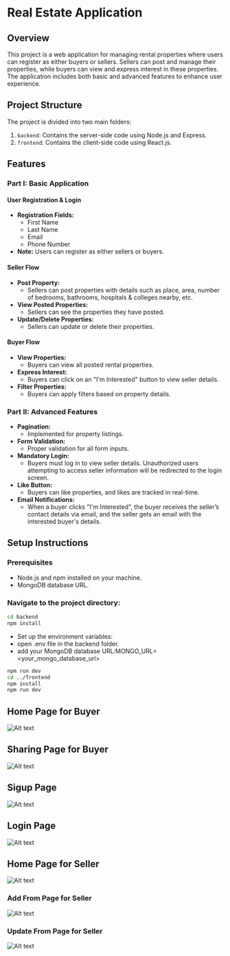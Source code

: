 # Real Estate Application

## Overview

This project is a web application for managing rental properties where users can register as either buyers or sellers. Sellers can post and manage their properties, while buyers can view and express interest in these properties. The application includes both basic and advanced features to enhance user experience.

## Project Structure

The project is divided into two main folders:
1. `backend`: Contains the server-side code using Node.js and Express.
2. `frontend`: Contains the client-side code using React.js.

## Features

### Part I: Basic Application

#### User Registration & Login
- **Registration Fields:**
  - First Name
  - Last Name
  - Email
  - Phone Number
- **Note:** Users can register as either sellers or buyers.

#### Seller Flow
- **Post Property:**
  - Sellers can post properties with details such as place, area, number of bedrooms, bathrooms, hospitals & colleges nearby, etc.
- **View Posted Properties:**
  - Sellers can see the properties they have posted.
- **Update/Delete Properties:**
  - Sellers can update or delete their properties.

#### Buyer Flow
- **View Properties:**
  - Buyers can view all posted rental properties.
- **Express Interest:**
  - Buyers can click on an "I'm Interested" button to view seller details.
- **Filter Properties:**
  - Buyers can apply filters based on property details.

### Part II: Advanced Features

- **Pagination:**
  - Implemented for property listings.
- **Form Validation:**
  - Proper validation for all form inputs.
- **Mandatory Login:**
  - Buyers must log in to view seller details. Unauthorized users attempting to access seller information will be redirected to the login screen.
- **Like Button:**
  - Buyers can like properties, and likes are tracked in real-time.
- **Email Notifications:**
  - When a buyer clicks "I'm Interested", the buyer receives the seller’s contact details via email, and the seller gets an email with the interested buyer's details.

## Setup Instructions

### Prerequisites

- Node.js and npm installed on your machine.
- MongoDB database URL.

### Navigate to the project directory:
```sh
cd backend
npm install
```
 - Set up the environment variables:
 - open .env file in the backend folder.
 - add your MongoDB database URL:MONGO_URL=<your_mongo_database_url>
```sh 
npm run dev
cd ../frontend
npm install
npm run dev
```

## Home Page for Buyer
![Alt text](Pictures/Home.png?raw=true "Title")
## Sharing Page for Buyer
![Alt text](Pictures/Sharingcontact.png?raw=true "Title")
## Sigup Page 
![Alt text](Pictures/Signup.png?raw=true "Title")
## Login Page 
![Alt text](Pictures/Login.png?raw=true "Title")
## Home Page for Seller
![Alt text](Pictures/Seller.png?raw=true "Title")
### Add From Page for Seller
![Alt text](Pictures/AddProperty.png?raw=true "Title")
### Update From Page for Seller
![Alt text](Pictures/UpadteProperty.png?raw=true "Title")
